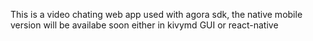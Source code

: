 This is a video chating web app used with agora sdk, the native mobile version will be availabe soon either in kivymd GUI or react-native
